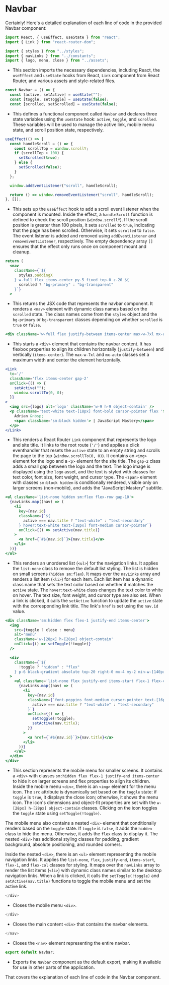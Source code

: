 # Navbar

Certainly! Here's a detailed explanation of each line of code in the provided Navbar component:

```jsx
import React, { useEffect, useState } from "react";
import { Link } from "react-router-dom";

import { styles } from "../styles";
import { navLinks } from "../constants";
import { logo, menu, close } from "../assets";
```
- This section imports the necessary dependencies, including React, the `useEffect` and `useState` hooks from React, `Link` component from React Router, and various assets and style-related files.

```jsx
const Navbar = () => {
  const [active, setActive] = useState("");
  const [toggle, setToggle] = useState(false);
  const [scrolled, setScrolled] = useState(false);
```
- This defines a functional component called `Navbar` and declares three state variables using the `useState` hook: `active`, `toggle`, and `scrolled`. These variables will be used to manage the active link, mobile menu state, and scroll position state, respectively.

```jsx
useEffect(() => {
  const handleScroll = () => {
    const scrollTop = window.scrollY;
    if (scrollTop > 100) {
      setScrolled(true);
    } else {
      setScrolled(false);
    }
  };

  window.addEventListener("scroll", handleScroll);

  return () => window.removeEventListener("scroll", handleScroll);
}, []);
```
- This sets up the `useEffect` hook to add a scroll event listener when the component is mounted. Inside the effect, a `handleScroll` function is defined to check the scroll position (`window.scrollY`). If the scroll position is greater than 100 pixels, it sets `scrolled` to `true`, indicating that the page has been scrolled. Otherwise, it sets `scrolled` to `false`. The event listener is added and removed using `addEventListener` and `removeEventListener`, respectively. The empty dependency array `[]` ensures that the effect only runs once on component mount and cleanup.

```jsx
return (
  <nav
    className={`${
      styles.paddingX
    } w-full flex items-center py-5 fixed top-0 z-20 ${
      scrolled ? "bg-primary" : "bg-transparent"
    }`}
  >
```
- This returns the JSX code that represents the navbar component. It renders a `<nav>` element with dynamic class names based on the `scrolled` state. The class names come from the `styles` object and the `bg-primary` or `bg-transparent` classes depending on whether `scrolled` is `true` or `false`.

```jsx
<div className='w-full flex justify-between items-center max-w-7xl mx-auto'>
```
- This starts a `<div>` element that contains the navbar content. It has flexbox properties to align its children horizontally (`justify-between`) and vertically (`items-center`). The `max-w-7xl` and `mx-auto` classes set a maximum width and center the element horizontally.

```jsx
<Link
  to='/'
  className='flex items-center gap-2'
  onClick={() => {
    setActive("");
    window.scrollTo(0, 0);
  }}
>
  <img src={logo} alt='logo' className='w-9 h-9 object-contain' />
  <p className='text-white text-[18px] font-bold cursor-pointer flex '>
    Adrian &nbsp;
    <span className='sm:block hidden'> | JavaScript Mastery</span>
  </p>
</Link>
```
- This renders a React Router `Link` component that represents the logo and site title. It links to the root route (`'/'`) and applies a click eventhandler that resets the `active` state to an empty string and scrolls the page to the top (`window.scrollTo(0, 0)`). It contains an `<img>` element for the logo and a `<p>` element for the site title. The `gap-2` class adds a small gap between the logo and the text. The logo image is displayed using the `logo` asset, and the text is styled with classes for text color, font size, font weight, and cursor type. The `<span>` element with classes `sm:block hidden` is conditionally rendered, visible only on larger screens (non-mobile), and adds the "JavaScript Mastery" subtitle.

```jsx
<ul className='list-none hidden sm:flex flex-row gap-10'>
  {navLinks.map((nav) => (
    <li
      key={nav.id}
      className={`${
        active === nav.title ? "text-white" : "text-secondary"
      } hover:text-white text-[18px] font-medium cursor-pointer`}
      onClick={() => setActive(nav.title)}
    >
      <a href={`#${nav.id}`}>{nav.title}</a>
    </li>
  ))}
</ul>
```
- This renders an unordered list (`<ul>`) for the navigation links. It applies the `list-none` class to remove the default list styling. The list is hidden on small screens (`hidden sm:flex`). It maps over the `navLinks` array and renders a list item (`<li>`) for each item. Each list item has a dynamic class name that sets the text color based on whether it matches the `active` state. The `hover:text-white` class changes the text color to white on hover. The text size, font weight, and cursor type are also set. When a link is clicked, it calls the `setActive` function to update the `active` state with the corresponding link title. The link's `href` is set using the `nav.id` value.

```jsx
<div className='sm:hidden flex flex-1 justify-end items-center'>
  <img
    src={toggle ? close : menu}
    alt='menu'
    className='w-[28px] h-[28px] object-contain'
    onClick={() => setToggle(!toggle)}
  />

  <div
    className={`${
      !toggle ? "hidden" : "flex"
    } p-6 black-gradient absolute top-20 right-0 mx-4 my-2 min-w-[140px] z-10 rounded-xl`}
  >
    <ul className='list-none flex justify-end items-start flex-1 flex-col gap-4'>
      {navLinks.map((nav) => (
        <li
          key={nav.id}
          className={`font-poppins font-medium cursor-pointer text-[16px] ${
            active === nav.title ? "text-white" : "text-secondary"
          }`}
          onClick={() => {
            setToggle(!toggle);
            setActive(nav.title);
          }}
        >
          <a href={`#${nav.id}`}>{nav.title}</a>
        </li>
      ))}
    </ul>
  </div>
</div>
```
- This section represents the mobile menu for smaller screens. It contains a `<div>` with classes `sm:hidden flex flex-1 justify-end items-center` to hide it on larger screens and flex properties to align its children. Inside the mobile menu `<div>`, there is an `<img>` element for the menu icon. The `src` attribute is dynamically set based on the `toggle` state: if `toggle` is `true`, it displays the close icon; otherwise, it shows the menu icon. The icon's dimensions and object-fit properties are set with the `w-[28px] h-[28px] object-contain` classes. Clicking on the icon toggles the `toggle` state using `setToggle(!toggle)`.

The mobile menu also contains a nested `<div>` element that conditionally renders based on the `toggle` state. If `toggle` is `false`, it adds the `hidden` class to hide the menu. Otherwise, it adds the `flex` class to display it. The nested `<div>` has additional styling classes for padding, gradient background, absolute positioning, and rounded corners.

Inside the nested `<div>`, there is an `<ul>` element representing the mobile navigation links. It applies the `list-none`, `flex`, `justify-end`, `items-start`, `flex-1`, and `flex-col` classes for styling. It maps over the `navLinks` array to render the list items (`<li>`) with dynamic class names similar to the desktop navigation links. When a link is clicked, it calls the `setToggle(!toggle)` and `setActive(nav.title)` functions to toggle the mobile menu and set the active link.

```jsx
</div>
```
- Closes the mobile menu `<div>`.

```jsx
</div>
```
- Closes the main content `<div>` that contains the navbar elements.

```jsx
</nav>
```
- Closes the `<nav>` element representing the entire navbar.

```jsx
export default Navbar;
```
- Exports the `Navbar` component as the default export, making it available for use in other parts of the application.

That covers the explanation of each line of code in the Navbar component.